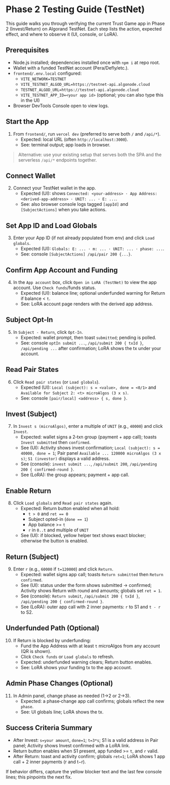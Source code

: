 # Phase 2 Testing Guide (TestNet)

This guide walks you through verifying the current Trust Game app in Phase 2 (Invest/Return) on Algorand TestNet. Each step lists the action, expected effect, and where to observe it (UI, console, or LoRA).

## Prerequisites

- Node.js installed; dependencies installed once with `npm i` at repo root.
- Wallet with a funded TestNet account (Pera/Defly/etc.).
- `frontend/.env.local` configured:
  - `VITE_NETWORK=TESTNET`
  - `VITE_TESTNET_ALGOD_URL=https://testnet-api.algonode.cloud`
  - `TESTNET_ALGOD_URL=https://testnet-api.algonode.cloud`
  - `VITE_TESTNET_APP_ID=<your app id>` (optional; you can also type this in the UI)
- Browser DevTools Console open to view logs.

## Start the App

1) From `frontend/`, run `vercel dev` (preferred to serve both `/` and `/api/*`).
   - Expected: local URL (often `http://localhost:3000`).
   - See: terminal output; app loads in browser.

> Alternative: use your existing setup that serves both the SPA and the serverless `/api/*` endpoints together.

## Connect Wallet

2) Connect your TestNet wallet in the app.
   - Expected (UI): shows `Connected: <your-address> · App Address: <derived-app-address> · UNIT: ... · E: ...`.
   - See: also browser console logs tagged `[appId]` and `[SubjectActions]` when you take actions.

## Set App ID and Load Globals

3) Enter your App ID (if not already populated from env) and click `Load globals`.
   - Expected (UI): `Globals: E: ... · m: ... · UNIT: ... · phase: ...`.
   - See: console `[SubjectActions] /api/pair 200 {...}`.

## Confirm App Account and Funding

4) In the `App account` box, click `Open in LoRA (TestNet)` to view the app account. Use `Check funds`/funds status.
   - Expected (UI): balance line; optional underfunded warning for Return if balance < `t`.
   - See: LoRA account page renders with the derived app address.

## Subject Opt-In

5) In `Subject - Return`, click `Opt-In`.
   - Expected: wallet prompt, then toast `submitted`; pending is polled.
   - See: console `optIn submit ...`, `/api/submit 200 { txId }`, `/api/pending ...` after confirmation; LoRA shows the tx under your account.

## Read Pair States

6) Click `Read pair states` (or `Load globals`).
   - Expected (UI): `Local (subject): s = <value>, done = <0/1>` and `Available for Subject 2: <t> microAlgos (3 x s)`.
   - See: console `[pair/local] <address> { s, done }`.

## Invest (Subject)

7) In `Invest s (microAlgos)`, enter a multiple of `UNIT` (e.g., `40000`) and click `Invest`.
   - Expected: wallet signs a 2‑txn group (payment + app call); toasts `Invest submitted` then `confirmed`.
   - See (UI): Activity shows invest confirmation; `Local (subject): s = 40000, done = 1`; Pair panel `Available ... 120000 microAlgos (3 x s)`; `S1 (investor)` displays a valid address.
   - See (console): `invest submit ...`, `/api/submit 200`, `/api/pending 200 { confirmed-round }`.
   - See (LoRA): the group appears; payment + app call.

## Enable Return

8) Click `Load globals` and `Read pair states` again.
   - Expected: Return button enabled when all hold:
     - `t > 0` and `ret == 0`
     - Subject opted-in (`done == 1`)
     - App balance >= `t`
     - `r` in `0..t` and multiple of `UNIT`
   - See (UI): if blocked, yellow helper text shows exact blocker; otherwise the button is enabled.

## Return (Subject)

9) Enter `r` (e.g., `60000` if `t=120000`) and click `Return`.
   - Expected: wallet signs app call; toasts `Return submitted` then `Return confirmed`.
   - See (UI): status under the form shows submitted → confirmed; Activity shows Return with round and amounts; globals set `ret = 1`.
   - See (console): `Return submit`, `/api/submit 200 { txId }`, `/api/pending 200 { confirmed-round }`.
   - See (LoRA): outer app call with 2 inner payments: `r` to S1 and `t - r` to S2.

## Underfunded Path (Optional)

10) If Return is blocked by underfunding:
    - Fund the App Address with at least `t` microAlgos from any account (QR is shown).
    - Click `Check funds` or `Load globals` to refresh.
    - Expected: underfunded warning clears; Return button enables.
    - See: LoRA shows your funding tx to the app account.

## Admin Phase Changes (Optional)

11) In Admin panel, change phase as needed (1→2 or 2→3).
    - Expected: a phase‑change app call confirms; globals reflect the new `phase`.
    - See: UI globals line; LoRA shows the tx.

## Success Criteria Summary

- After Invest: `s=your amount`, `done=1`; `t=3*s`; S1 is a valid address in Pair panel; Activity shows Invest confirmed with a LoRA link.
- Return button enables when S1 present, app funded >= `t`, and `r` valid.
- After Return: toast and activity confirm; globals `ret=1`; LoRA shows 1 app call + 2 inner payments (r and t−r).

If behavior differs, capture the yellow blocker text and the last few console lines; this pinpoints the next fix.

